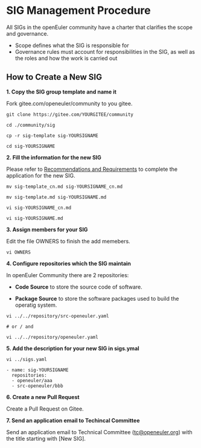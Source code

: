 # SIG Management Procedure

All SIGs in the openEuler community have a charter that clarifies the scope and governance.

+ Scope defines what the SIG is responsible for
+ Governance rules must account for responsibilities in the SIG, as well as the roles and how the work is carried out


## How to Create a New SIG

**1. Copy the SIG group template and name it**

Fork gitee.com/openeuler/community to you gitee.


```
git clone https://gitee.com/YOURGITEE/community

cd ./community/sig

cp -r sig-template sig-YOURSIGNAME

cd sig-YOURSIGNAME

```


**2. Fill the information for the new SIG**

Please refer to [Recommendations and Requirements](./SIG-governance-requirements.md) to complete the application for the new SIG.


```
mv sig-template_cn.md sig-YOURSIGNAME_cn.md

mv sig-template.md sig-YOURSIGNAME.md

vi sig-YOURSIGNAME_cn.md

vi sig-YOURSIGNAME.md

```

**3. Assign members for your SIG**

Edit the file OWNERS to finish the add memebers.

```
vi OWNERS

```

**4. Configure repositories which the SIG maintain**

In openEuler Community there are 2 repositories:
- **Code Source** to store the source code of software. 

- **Package Source** to store the software packages used to build the operatig system. 


```
vi ../../repository/src-openeuler.yaml

# or / and

vi ../../repository/openeuler.yaml

```

**5. Add the description for your new SIG in sigs.ymal**


```
vi ../sigs.yaml

- name: sig-YOURSIGNAME
  repositories:
  - openeuler/aaa
  - src-openeuler/bbb
```

**6. Create a new Pull Request**

Create a Pull Request on Gitee. 

**7. Send an application email to Techincal Committee**


Send an application email to Technical Committee (<tc@openeuler.org>) with the title starting with [New SIG].


